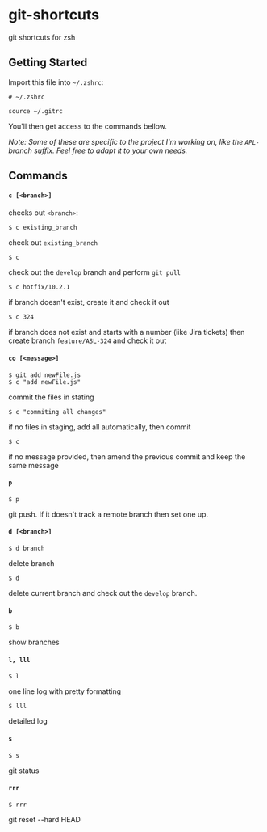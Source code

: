# git-shortcuts
git shortcuts for zsh

## Getting Started
Import this file into `~/.zshrc`:
```
# ~/.zshrc

source ~/.gitrc
```

You'll then get access to the commands bellow.

*Note: Some of these are specific to the project I'm working on, like the `APL-` branch suffix. Feel free to adapt it to your own needs.*

## Commands

#### `c [<branch>]`
checks out `<branch>`:

```
$ c existing_branch
```
check out `existing_branch`

```
$ c
```
check out the `develop` branch and perform `git pull`

```
$ c hotfix/10.2.1
```
if branch doesn't exist, create it and check it out

```
$ c 324
```
if branch does not exist and starts with a number (like Jira tickets)
then create branch `feature/ASL-324` and check it out
  
#### `co [<message>]`
```
$ git add newFile.js
$ c "add newFile.js"
```
commit the files in stating

```
$ c "commiting all changes"
```
if no files in staging, add all automatically, then commit

```
$ c
```
if no message provided, then amend the previous commit and keep the same message

#### `p`
```
$ p
```
git push. If it doesn't track a remote branch then set one up.

#### `d [<branch>]`
```
$ d branch
```
delete branch

```
$ d
```
delete current branch and check out the `develop` branch.

#### `b`
```
$ b
```
show branches

#### `l, lll`
```
$ l
```
one line log with pretty formatting

```
$ lll
```
detailed log

#### `s`
```
$ s
```
git status

#### `rrr`
```
$ rrr
```
git reset --hard HEAD

